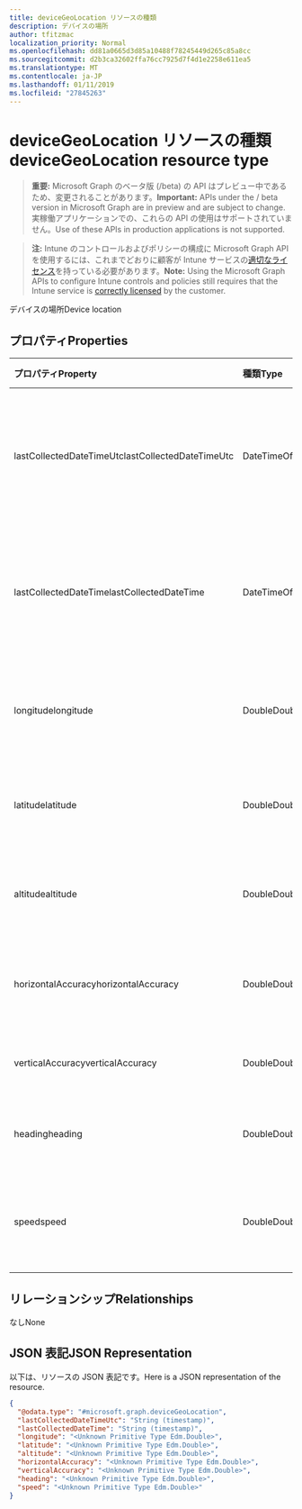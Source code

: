 ```yaml
---
title: deviceGeoLocation リソースの種類
description: デバイスの場所
author: tfitzmac
localization_priority: Normal
ms.openlocfilehash: dd81a0665d3d85a10488f78245449d265c85a8cc
ms.sourcegitcommit: d2b3ca32602ffa76cc7925d7f4d1e2258e611ea5
ms.translationtype: MT
ms.contentlocale: ja-JP
ms.lasthandoff: 01/11/2019
ms.locfileid: "27845263"
---
```

# <a name="devicegeolocation-resource-type"></a><span data-ttu-id="68ea5-103">deviceGeoLocation リソースの種類</span><span class="sxs-lookup"><span data-stu-id="68ea5-103">deviceGeoLocation resource type</span></span>

> <span data-ttu-id="68ea5-104">**重要:** Microsoft Graph のベータ版 (/beta) の API はプレビュー中であるため、変更されることがあります。</span><span class="sxs-lookup"><span data-stu-id="68ea5-104">**Important:** APIs under the / beta version in Microsoft Graph are in preview and are subject to change.</span></span> <span data-ttu-id="68ea5-105">実稼働アプリケーションでの、これらの API の使用はサポートされていません。</span><span class="sxs-lookup"><span data-stu-id="68ea5-105">Use of these APIs in production applications is not supported.</span></span>

> <span data-ttu-id="68ea5-106">**注:** Intune のコントロールおよびポリシーの構成に Microsoft Graph API を使用するには、これまでどおりに顧客が Intune サービスの[適切なライセンス](https://go.microsoft.com/fwlink/?linkid=839381)を持っている必要があります。</span><span class="sxs-lookup"><span data-stu-id="68ea5-106">**Note:** Using the Microsoft Graph APIs to configure Intune controls and policies still requires that the Intune service is [correctly licensed](https://go.microsoft.com/fwlink/?linkid=839381) by the customer.</span></span>

<span data-ttu-id="68ea5-107">デバイスの場所</span><span class="sxs-lookup"><span data-stu-id="68ea5-107">Device location</span></span>
## <a name="properties"></a><span data-ttu-id="68ea5-108">プロパティ</span><span class="sxs-lookup"><span data-stu-id="68ea5-108">Properties</span></span>
|<span data-ttu-id="68ea5-109">プロパティ</span><span class="sxs-lookup"><span data-stu-id="68ea5-109">Property</span></span>|<span data-ttu-id="68ea5-110">種類</span><span class="sxs-lookup"><span data-stu-id="68ea5-110">Type</span></span>|<span data-ttu-id="68ea5-111">説明</span><span class="sxs-lookup"><span data-stu-id="68ea5-111">Description</span></span>|
|:---|:---|:---|
|<span data-ttu-id="68ea5-112">lastCollectedDateTimeUtc</span><span class="sxs-lookup"><span data-stu-id="68ea5-112">lastCollectedDateTimeUtc</span></span>|<span data-ttu-id="68ea5-113">DateTimeOffset</span><span class="sxs-lookup"><span data-stu-id="68ea5-113">DateTimeOffset</span></span>|<span data-ttu-id="68ea5-114">場所が記録された、UTC を基準とする時刻</span><span class="sxs-lookup"><span data-stu-id="68ea5-114">Time at which location was recorded, relative to UTC</span></span>|
|<span data-ttu-id="68ea5-115">lastCollectedDateTime</span><span class="sxs-lookup"><span data-stu-id="68ea5-115">lastCollectedDateTime</span></span>|<span data-ttu-id="68ea5-116">DateTimeOffset</span><span class="sxs-lookup"><span data-stu-id="68ea5-116">DateTimeOffset</span></span>|<span data-ttu-id="68ea5-117">場所が記録された、UTC を基準とする時刻</span><span class="sxs-lookup"><span data-stu-id="68ea5-117">Time at which location was recorded, relative to UTC</span></span>|
|<span data-ttu-id="68ea5-118">longitude</span><span class="sxs-lookup"><span data-stu-id="68ea5-118">longitude</span></span>|<span data-ttu-id="68ea5-119">Double</span><span class="sxs-lookup"><span data-stu-id="68ea5-119">Double</span></span>|<span data-ttu-id="68ea5-120">デバイスの場所の経度座標</span><span class="sxs-lookup"><span data-stu-id="68ea5-120">Longitude coordinate of the device's location</span></span>|
|<span data-ttu-id="68ea5-121">latitude</span><span class="sxs-lookup"><span data-stu-id="68ea5-121">latitude</span></span>|<span data-ttu-id="68ea5-122">Double</span><span class="sxs-lookup"><span data-stu-id="68ea5-122">Double</span></span>|<span data-ttu-id="68ea5-123">デバイスの場所の緯度座標</span><span class="sxs-lookup"><span data-stu-id="68ea5-123">Latitude coordinate of the device's location</span></span>|
|<span data-ttu-id="68ea5-124">altitude</span><span class="sxs-lookup"><span data-stu-id="68ea5-124">altitude</span></span>|<span data-ttu-id="68ea5-125">Double</span><span class="sxs-lookup"><span data-stu-id="68ea5-125">Double</span></span>|<span data-ttu-id="68ea5-126">海抜標高 (メートル単位)</span><span class="sxs-lookup"><span data-stu-id="68ea5-126">Altitude, given in meters above sea level</span></span>|
|<span data-ttu-id="68ea5-127">horizontalAccuracy</span><span class="sxs-lookup"><span data-stu-id="68ea5-127">horizontalAccuracy</span></span>|<span data-ttu-id="68ea5-128">Double</span><span class="sxs-lookup"><span data-stu-id="68ea5-128">Double</span></span>|<span data-ttu-id="68ea5-129">経度と緯度の精度 (メートル単位)</span><span class="sxs-lookup"><span data-stu-id="68ea5-129">Accuracy of longitude and latitude in meters</span></span>|
|<span data-ttu-id="68ea5-130">verticalAccuracy</span><span class="sxs-lookup"><span data-stu-id="68ea5-130">verticalAccuracy</span></span>|<span data-ttu-id="68ea5-131">Double</span><span class="sxs-lookup"><span data-stu-id="68ea5-131">Double</span></span>|<span data-ttu-id="68ea5-132">標高の精度 (メートル単位)</span><span class="sxs-lookup"><span data-stu-id="68ea5-132">Accuracy of altitude in meters</span></span>|
|<span data-ttu-id="68ea5-133">heading</span><span class="sxs-lookup"><span data-stu-id="68ea5-133">heading</span></span>|<span data-ttu-id="68ea5-134">Double</span><span class="sxs-lookup"><span data-stu-id="68ea5-134">Double</span></span>|<span data-ttu-id="68ea5-135">真北を基準とする方角</span><span class="sxs-lookup"><span data-stu-id="68ea5-135">Heading in degrees from true north</span></span>|
|<span data-ttu-id="68ea5-136">speed</span><span class="sxs-lookup"><span data-stu-id="68ea5-136">speed</span></span>|<span data-ttu-id="68ea5-137">Double</span><span class="sxs-lookup"><span data-stu-id="68ea5-137">Double</span></span>|<span data-ttu-id="68ea5-138">デバイスの移動速度 (m/秒)</span><span class="sxs-lookup"><span data-stu-id="68ea5-138">Speed the device is traveling in meters per second</span></span>|

## <a name="relationships"></a><span data-ttu-id="68ea5-139">リレーションシップ</span><span class="sxs-lookup"><span data-stu-id="68ea5-139">Relationships</span></span>
<span data-ttu-id="68ea5-140">なし</span><span class="sxs-lookup"><span data-stu-id="68ea5-140">None</span></span>
## <a name="json-representation"></a><span data-ttu-id="68ea5-141">JSON 表記</span><span class="sxs-lookup"><span data-stu-id="68ea5-141">JSON Representation</span></span>
<span data-ttu-id="68ea5-142">以下は、リソースの JSON 表記です。</span><span class="sxs-lookup"><span data-stu-id="68ea5-142">Here is a JSON representation of the resource.</span></span>
<!-- {
  "blockType": "resource",
  "@odata.type": "microsoft.graph.deviceGeoLocation"
}
-->
``` json
{
  "@odata.type": "#microsoft.graph.deviceGeoLocation",
  "lastCollectedDateTimeUtc": "String (timestamp)",
  "lastCollectedDateTime": "String (timestamp)",
  "longitude": "<Unknown Primitive Type Edm.Double>",
  "latitude": "<Unknown Primitive Type Edm.Double>",
  "altitude": "<Unknown Primitive Type Edm.Double>",
  "horizontalAccuracy": "<Unknown Primitive Type Edm.Double>",
  "verticalAccuracy": "<Unknown Primitive Type Edm.Double>",
  "heading": "<Unknown Primitive Type Edm.Double>",
  "speed": "<Unknown Primitive Type Edm.Double>"
}
```





